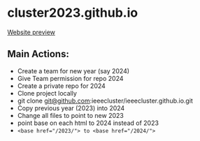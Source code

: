 # cluster2023.github.io

[Website preview](https://hariharan-devarajan.github.io/2023/)

## Main Actions:
- Create a team for new year (say 2024)
-	Give Team permission for repo 2024
-	Create a private repo for 2024
-	Clone project locally
  - git clone git@github.com:ieeecluster/ieeecluster.github.io.git
-	Copy previous year (2023) into 2024
-	Change all files to point to new 2023
  - point base on each html to 2024 instead of 2023
  - ```<base href="/2023/"> to <base href="/2024/">```
